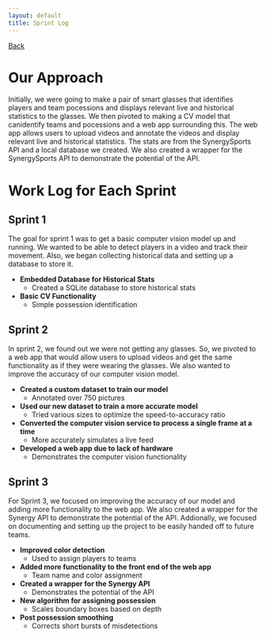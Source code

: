 ```yaml
---
layout: default
title: Sprint Log
---
```


[Back](/UA-Bball-Wearable-Project/index)

# Our Approach

Initially, we were going to make a pair of smart glasses that identifies players
and team pocessions and displays relevant live and historical statistics to the
glasses. We then pivoted to making a CV model that canidentify teams and
pocessions and a web app surrounding this. The web app allows users to upload
videos and annotate the videos and display relevant live and historical
statistics. The stats are from the SynergySports API and a local database we
created. We also created a wrapper for the SynergySports API to demonstrate the
potential of the API.

# Work Log for Each Sprint

## Sprint 1

The goal for sprint 1 was to get a basic computer vision model up and running.
We wanted to be able to detect players in a video and track their movement.
Also, we began collecting historical data and setting up a database to store it.

- **Embedded Database for Historical Stats**
  - Created a SQLite database to store historical stats
- **Basic CV Functionality**
  - Simple possession identification

## Sprint 2

In sprint 2, we found out we were not getting any glasses. So, we pivoted to a
web app that would allow users to upload videos and get the same functionality
as if they were wearing the glasses. We also wanted to improve the accuracy of
our computer vision model.

- **Created a custom dataset to train our model**
  - Annotated over 750 pictures
- **Used our new dataset to train a more accurate model**
  - Tried various sizes to optimize the speed-to-accuracy ratio
- **Converted the computer vision service to process a single frame at a time**
  - More accurately simulates a live feed
- **Developed a web app due to lack of hardware**
  - Demonstrates the computer vision functionality

## Sprint 3

For Sprint 3, we focused on improving the accuracy of our model and adding more
functionality to the web app. We also created a wrapper for the Synergy API to
demonstrate the potential of the API. Addionally, we focused on documenting and
setting up the project to be easily handed off to future teams.

- **Improved color detection**
  - Used to assign players to teams
- **Added more functionality to the front end of the web app**
  - Team name and color assignment
- **Created a wrapper for the Synergy API**
  - Demonstrates the potential of the API
- **New algorithm for assigning possession**
  - Scales boundary boxes based on depth
- **Post possession smoothing**
  - Corrects short bursts of misdetections
